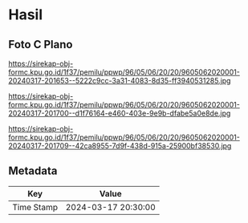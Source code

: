 # Hasil

## Foto C Plano

https://sirekap-obj-formc.kpu.go.id/1f37/pemilu/ppwp/96/05/06/20/20/9605062020001-20240317-201653--5222c9cc-3a31-4083-8d35-ff3940531285.jpg

https://sirekap-obj-formc.kpu.go.id/1f37/pemilu/ppwp/96/05/06/20/20/9605062020001-20240317-201700--d1f76164-e460-403e-9e9b-dfabe5a0e8de.jpg

https://sirekap-obj-formc.kpu.go.id/1f37/pemilu/ppwp/96/05/06/20/20/9605062020001-20240317-201709--42ca8955-7d9f-438d-915a-25900bf38530.jpg


## Metadata

| Key        | Value               |
| ---------- | ------------------- |
| Time Stamp | 2024-03-17 20:30:00 |



